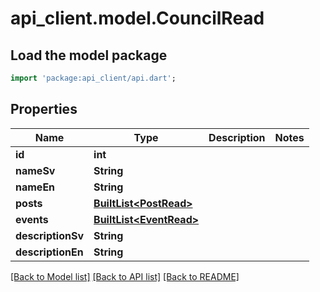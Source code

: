 # api_client.model.CouncilRead

## Load the model package
```dart
import 'package:api_client/api.dart';
```

## Properties
Name | Type | Description | Notes
------------ | ------------- | ------------- | -------------
**id** | **int** |  | 
**nameSv** | **String** |  | 
**nameEn** | **String** |  | 
**posts** | [**BuiltList&lt;PostRead&gt;**](PostRead.md) |  | 
**events** | [**BuiltList&lt;EventRead&gt;**](EventRead.md) |  | 
**descriptionSv** | **String** |  | 
**descriptionEn** | **String** |  | 

[[Back to Model list]](../README.md#documentation-for-models) [[Back to API list]](../README.md#documentation-for-api-endpoints) [[Back to README]](../README.md)


